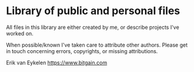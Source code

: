 # Library of public and personal files

All files in this library are either created by me, or describe projects I've worked on.

When possible/known I've taken care to attribute other authors. Please get in touch concerning errors, copyrights, or missing attributions.

Erik van Eykelen
https://www.bitgain.com
